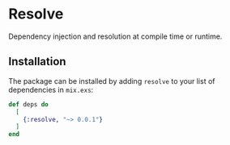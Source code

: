 # Resolve

Dependency injection and resolution at compile time or runtime.

## Installation

The package can be installed by adding `resolve` to your list of dependencies
in `mix.exs`:

```elixir
def deps do
  [
    {:resolve, "~> 0.0.1"}
  ]
end
```

